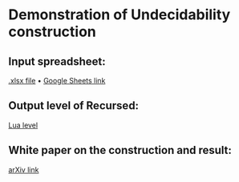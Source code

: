 # Demonstration of Undecidability construction

## Input spreadsheet:

[.xlsx file](undecidable.xlsx) &bull;
[Google Sheets link](https://docs.google.com/spreadsheets/d/1ASqSR9EQF2L-6L6IQ_HYus3htGyc0kWByDrfVtEJnjM/edit?usp=sharing)

## Output level of Recursed:

[Lua level](undecidable.lua)

## White paper on the construction and result:

[arXiv link](https://arxiv.org/abs/2002.05131)
